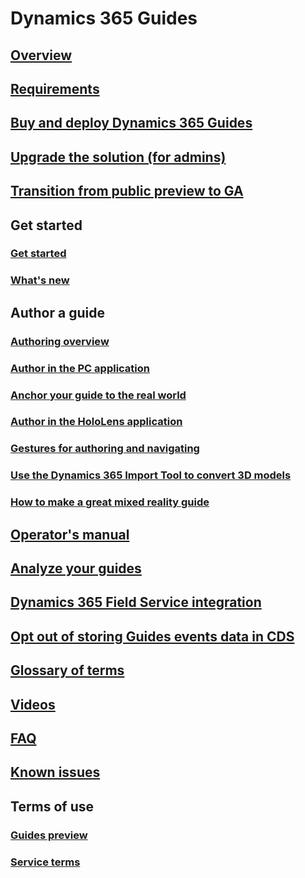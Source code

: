 # Dynamics 365 Guides
## [Overview](index.md)
## [Requirements](requirements.md)
## [Buy and deploy Dynamics 365 Guides](setup.md)
## [Upgrade the solution (for admins)](upgrade.md)
## [Transition from public preview to GA](public-preview-transition.md)
## Get started
### [Get started](get-started.md)
### [What's new](new.md)
## Author a guide
### [Authoring overview](authoring-overview.md)
### [Author in the PC application](pc-authoring.md)
### [Anchor your guide to the real world](anchor.md)
### [Author in the HoloLens application](hololens-authoring.md)
### [Gestures for authoring and navigating](authoring-gestures.md)
### [Use the Dynamics 365 Import Tool to convert 3D models](import-tool.md)
### [How to make a great mixed reality guide](great-guide.md)
## [Operator's manual](operator-guide.md)
## [Analyze your guides](analytics-guide.md)
## [Dynamics 365 Field Service integration](field-service.md)
## [Opt out of storing Guides events data in CDS](data-opt-out.md)
## [Glossary of terms](glossary.md)
## [Videos](videos.md)
## [FAQ](faq.md)
## [Known issues](known-issues.md)
## Terms of use
### [Guides preview](../legal/guides-preview.md)
### [Service terms](../legal/guides-service-terms.md)

